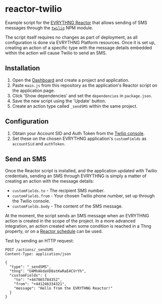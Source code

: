 # reactor-twilio

Example script for the [EVRYTHNG Reactor](https://developers.evrythng.com/reference#reactor) that 
allows sending of SMS messages through the [`twilio`](https://github.com/twilio/twilio-node) NPM 
module. 

The script itself requires no changes as part of deployment, as all configuration is done
via EVRYTHNG Platform resources. Once it is set up, creating an action of a specific type with the 
message details embedded within the action will cause Twilio to send an SMS.


## Installation

1. Open the [Dashboard](https://dashboard.evrythng.com) and create a project and application.
2. Paste `main.js` from this repository as the application's Reactor script on the application page.
3. Click 'Show dependencies' and set the `dependencies` in `package.json`.
4. Save the new script using the 'Update' button.
5. Create an action type called `_sendSMS` within the same project.


## Configuration

1. Obtain your Account SID and Auth Token from the [Twilio console](https://www.twilio.com/console).
2. Set these on the chosen EVRYTHNG application's `customFields` as `accountSid` and `authToken`.


## Send an SMS

Once the Reactor script is installed, and the application updated with Twilio credentials, sending
an SMS through EVRYTHNG is simply a matter of creating an action with the message details:

* `customFields.to` - The recipient SMS number.
* `customFields.from` - Your chosen Twilio phone number, set up through the Twilio console.
* `customFields.body` - The content of the SMS message.

At the moment, the script sends an SMS message when an EVRYTHNG action is created in the scope of 
the project. In a more advanced integration, an action created when some condition is reached in a 
Thng property, or on a 
[Reactor schedule](https://developers.evrythng.com/reference#section-reactor-scheduler-api) can be 
used.

Test by sending an HTTP request:

```
POST /actions/_sendSMS
Content-Type: application/json

{
  "type": "_sendSMS",
  "thng": "U4MhAkdaVD8atKwRaE4CVrYh",
  "customFields": {
    "to": "+447865784352",
    "from": "+441246334321",
    "message": "Hello from the EVRYTHNG Reactor!"
  }
}
```
